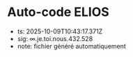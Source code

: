 # Auto-code ELIOS
- ts: 2025-10-09T10:43:17.371Z
- sig: ∞.je.toi.nous.432.528
- note: fichier généré automatiquement